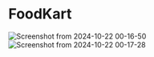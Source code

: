 # FoodKart
![Screenshot from 2024-10-22 00-16-50](https://github.com/user-attachments/assets/a48de151-72fc-401e-8261-6f82ae93ba58)
![Screenshot from 2024-10-22 00-17-28](https://github.com/user-attachments/assets/91147638-9056-4550-bf74-2a84b1fa57b8)
